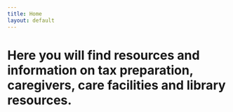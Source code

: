 ```yaml
---
title: Home
layout: default
---
```


# Here you will find resources and information on tax preparation, caregivers, care facilities and library resources. #
